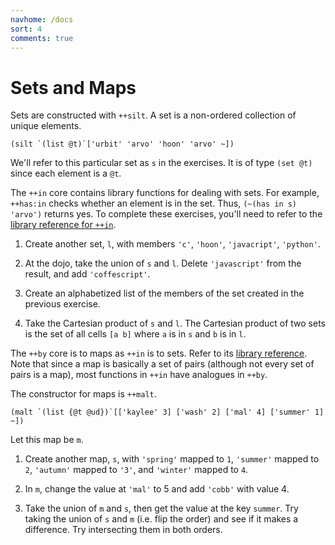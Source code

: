 ```yaml
---
navhome: /docs
sort: 4
comments: true
---
```


# Sets and Maps

Sets are constructed with `++silt`.  A set is a non-ordered
collection of unique elements.  

```
(silt `(list @t)`['urbit' 'arvo' 'hoon' 'arvo' ~])
```

We'll refer to this particular set as `s` in the exercises.  It
is of type `(set @t)` since each element is a `@t`.

The `++in` core contains library functions for dealing with sets.
For example, `++has:in` checks whether an element is in the set.
Thus, `(~(has in s) 'arvo')` returns yes.  To complete these
exercises, you'll need to refer to the [library reference for
`++in`](/docs/hoon/library/2h).

1.  Create another set, `l`, with members `'c'`, `'hoon'`,
    `'javacript'`, `'python'`.

1.  At the dojo, take the union of `s` and `l`.  Delete
    `'javascript'` from the result, and add `'coffescript'`.

1.  Create an alphabetized list of the members of the set created
    in the previous exercise.

1.  Take the Cartesian product of `s` and `l`.  The Cartesian
    product of two sets is the set of all cells `[a b]` where
    `a` is in `s` and `b` is in `l`.

The `++by` core is to maps as `++in` is to sets.  Refer to its
[library reference](/docs/hoon/library/2i).  Note that since a
map is basically a set of pairs (although not every set of pairs
is a map), most functions in `++in` have analogues in `++by`.

The constructor for maps is `++malt`.

```
(malt `(list {@t @ud})`[['kaylee' 3] ['wash' 2] ['mal' 4] ['summer' 1] ~])
```

Let this map be `m`.

1.  Create another map, `s`, with `'spring'` mapped to `1`,
    `'summer'` mapped to `2`, `'autumn'` mapped to `'3'`, and
    `'winter'` mapped to `4`.

1.  In `m`, change the value at `'mal'` to 5 and add `'cobb'`
    with value 4.

1.  Take the union of `m` and `s`, then get the value at the key
    `summer`.  Try taking the union of `s` and `m` (i.e. flip the
    order) and see if it makes a difference.  Try intersecting
    them in both orders.

